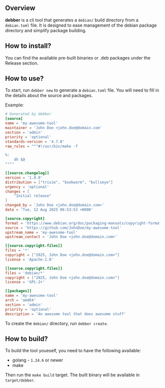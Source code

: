 ## Overview
__debber__ is a cli tool that generates a `debian/` build directory from a `debian.toml` file. It is designed to ease management of the debian package directory and simplify package building.

## How to install?

You can find the available pre-built binaries or .deb packages under the Release section.

## How to use?

To start, run `debber new` to generate a `debian.toml` file. You will need to fill in the details about the source and packages.

Example:
```toml
# Generated by debber
[source]
name = 'my-awesome-tool'
maintainer = 'John Doe <john.doe@domain.com'
section = 'admin'
priority = 'optional'
standards-version = '4.7.0'
raw_rules = """#!/usr/bin/make -f

%:
    dh $@
""""

[[source.changelog]]
version = '1.0.0'
distribution = ["trixie", "bookworm", "bullseye"]
urgency = 'optional'
changes = [
    "Initial release"
]
changed_by = 'John Doe <john.doe@domain.com>'
date = 'Tue, 12 Aug 2025 06:53:53 +0000'

[source.copyright]
format = 'https://www.debian.org/doc/packaging-manuals/copyright-format/1.0/'
source = 'https://github.com/JohnDoe/my-awesome-tool'
upstream_name = 'my-awesome-tool'
upstream_contact = 'John Doe <john.doe@domain.com>'

[[source.copyright.files]]
files = '*'
copyright = ["2025, John Doe <john.doe@domain.com>"]
license = 'Apache-2.0'

[[source.copyright.files]]
files = 'debian/*'
copyright = ["2025, John Doe <john.doe@domain.com>"]
license = 'GPL-2+'

[[packages]]
name = 'my-awesome-tool'
arch = 'amd64'
section = 'admin'
priority = 'optional'
description = 'An awesome tool that does awesome stuff'
```

To create the `debian/` directory, run `debber create`.

## How to build?

To build the tool youeself, you need to have the following available:

  * golang - `1.24.6` or newer
  * make

Then run the `make build` target. The built binary will be available in `target/debber`.
